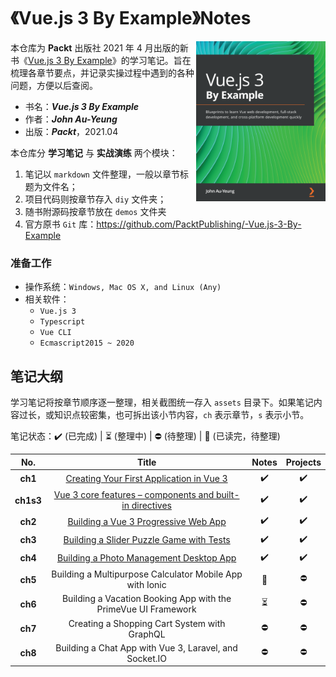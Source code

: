 # 《Vue.js 3 By Example》Notes

<a href="https://www.packtpub.com/product/vue-js-3-by-example/9781838826345"><img src="assets/cover.png" alt="Vue.js 3 By Example" height="256px" align="right"></a>

本仓库为 **Packt** 出版社 2021 年 4 月出版的新书《[Vue.js 3 By Example](https://www.packtpub.com/product/vue-js-3-by-example/9781838826345)》的学习笔记。旨在梳理各章节要点，并记录实操过程中遇到的各种问题，方便以后查阅。

- 书名：***Vue.js 3 By Example***
- 作者：***John Au-Yeung***
- 出版：***Packt***，2021.04





本仓库分 **学习笔记** 与 **实战演练** 两个模块：

1. 笔记以 `markdown` 文件整理，一般以章节标题为文件名；
2. 项目代码则按章节存入 `diy` 文件夹；
3. 随书附源码按章节放在 `demos` 文件夹
3. 官方原书 `Git` 库：https://github.com/PacktPublishing/-Vue.js-3-By-Example





### 准备工作

- 操作系统：`Windows, Mac OS X, and Linux (Any)`
- 相关软件：
  - `Vue.js 3`
  - `Typescript`
  - `Vue CLI`
  - `Ecmascript2015 ~ 2020`  



## 笔记大纲

学习笔记将按章节顺序逐一整理，相关截图统一存入 `assets` 目录下。如果笔记内容过长，或知识点较密集，也可拆出该小节内容，`ch` 表示章节，`s` 表示小节。

笔记状态：:heavy_check_mark: (已完成) | :hourglass_flowing_sand: (整理中) | :no_entry: (待整理) | :orange_book: (已读完，待整理)

|    No.    |                            Title                             |          Notes           |      Projects      |
| :-------: | :----------------------------------------------------------: | :----------------------: | :----------------: |
|  **ch1**  |    [Creating Your First Application in Vue 3](./Ch01.md)     |    :heavy_check_mark:    | :heavy_check_mark: |
| **ch1s3** | [Vue 3 core features – components and built-in directives](./Ch01.S3-Vue-3-core-features.md) |    :heavy_check_mark:    | :heavy_check_mark: |
|  **ch2**  |      [Building a Vue 3 Progressive Web App](./Ch02.md)       |    :heavy_check_mark:    | :heavy_check_mark: |
|  **ch3**  |    [Building a Slider Puzzle Game with Tests](./Ch03.md)     |    :heavy_check_mark:    | :heavy_check_mark: |
|  **ch4**  |     [Building a Photo Management Desktop App](./Ch04.md)     |    :heavy_check_mark:    | :heavy_check_mark: |
|  **ch5**  |   Building a Multipurpose Calculator Mobile App with Ionic   |      :orange_book:       |     :no_entry:     |
|  **ch6**  | Building a Vacation Booking App with the PrimeVue UI Framework | :hourglass_flowing_sand: |     :no_entry:     |
|  **ch7**  |         Creating a Shopping Cart System with GraphQL         |        :no_entry:        |     :no_entry:     |
|  **ch8**  |    Building a Chat App with Vue 3, Laravel, and Socket.IO    |        :no_entry:        |     :no_entry:     |

